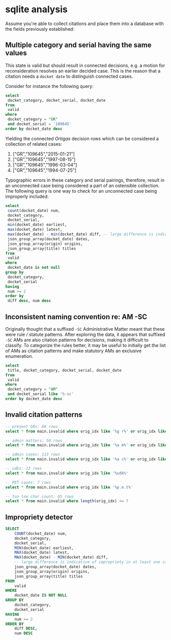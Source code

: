 # sqlite analysis

Assume you're able to collect citations and place them into a database with the fields previously established:

## Multiple category and serial having the same values

This state is valid but should result in connected decisions, e.g. a motion for reconsideration resolves an earlier decided case. This is the reason that a citation needs a `docket date` to distinguish connected cases.

Consider for instance the following query:

```sql
select
 docket_category, docket_serial, docket_date
from
 valid
where
 docket_category = "GR"
 and docket_serial = '109645'
order by docket_date desc
```

Yielding the connected _Ortigas_ decision rows which can be considered a collection of related cases:

1. ["GR","109645","2015-01-21"]
2. ["GR","109645","1997-08-15"]
3. ["GR","109645","1996-03-04"]
4. ["GR","109645","1994-07-25"]

Typographic errors in these category and serial pairings, therefore, result in an unconnected case being considered a part of an ostensible collection. The following query is one way to check for an unconnected case being improperly included:

```sql
select
 count(docket_date) num,
 docket_category,
 docket_serial,
 min(docket_date) earliest,
 max(docket_date) latest,
 max(docket_date) - min(docket_date) diff, -- large difference is indicative of impropriety in at least one category / serial pair
 json_group_array(docket_date) dates,
 json_group_array(origin) origins,
 json_group_array(title) titles
from
 valid
where
 docket_date is not null
group by
 docket_category,
 docket_serial
having
 num >= 2
order by
 diff desc, num desc
```

## Inconsistent naming convention re: AM -SC

Originally thought that a suffixed `-SC` Administrative Matter meant that these were rule / statute patterns. After exploring the data, it appears that suffixed `-SC` AMs are also citation patterns for decisions, making it difficult to classify. To categorize the rules better, it may be useful to initially get the list of AMs as citation patterns and make statutory AMs an exclusive enumeration.

```sql
select
 title, docket_category, docket_serial, docket_date
from
 valid
where
 docket_category = "AM"
 and docket_serial like '%-sc'
order by docket_date desc
```

## Invalid citation patterns

```sql
-- present GRs: 68 rows
select * from main.invalid where orig_idx like '%g r%' or orig_idx like '%g.r%' or orig_idx like '%gr%'

-- admin matters: 50 rows
select * from main.invalid where orig_idx like '%a m%' or orig_idx like '%a.m%' or orig_idx like '%am%' or orig_idx like '%adm%m%'

-- admin cases: 113 rows
select * from main.invalid where orig_idx like '%a c%' or orig_idx like '%a.c%' or orig_idx like '%ac%' or orig_idx like '%adm%c%'

-- udks: 13 rows
select * from main.invalid where orig_idx like '%udk%'

-- PET cases: 7 rows
select * from main.invalid where orig_idx like '%p.e.t%'

-- too low char count: 65 rows
select * from main.invalid where length(orig_idx) <= 7
```

## Impropriety detector

```sql
SELECT
    COUNT(docket_date) num,
    docket_category,
    docket_serial,
    MIN(docket_date) earliest,
    MAX(docket_date) latest,
    MAX(docket_date) - MIN(docket_date) diff,
    -- large difference is indicative of impropriety in at least one category / serial pair
    json_group_array(docket_date) dates,
    json_group_array(origin) origins,
    json_group_array(title) titles
FROM
    valid
WHERE
    docket_date IS NOT NULL
GROUP BY
    docket_category,
    docket_serial
HAVING
    num >= 2
ORDER BY
    diff DESC,
    num DESC
```
